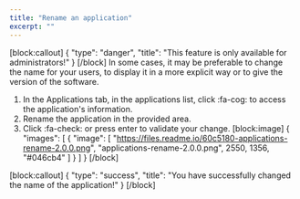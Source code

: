 ```yaml
---
title: "Rename an application"
excerpt: ""
---
```

[block:callout]
{
  "type": "danger",
  "title": "This feature is only available for administrators!"
}
[/block]
In some cases, it may be preferable to change the name for your users, to display it in a more explicit way or to give the version of the software. 

1. In the Applications tab, in the applications list, click :fa-cog: to access the application's information.
2. Rename the application in the provided area. 
3. Click :fa-check: or press enter to validate your change. 
[block:image]
{
  "images": [
    {
      "image": [
        "https://files.readme.io/60c5180-applications-rename-2.0.0.png",
        "applications-rename-2.0.0.png",
        2550,
        1356,
        "#046cb4"
      ]
    }
  ]
}
[/block]

[block:callout]
{
  "type": "success",
  "title": "You have successfully changed the name of the application!"
}
[/block]